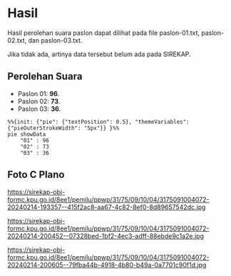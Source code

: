 # Hasil

Hasil perolehan suara paslon dapat dilihat pada file paslon-01.txt, paslon-02.txt, dan paslon-03.txt.

Jika tidak ada, artinya data tersebut belum ada pada SIREKAP.

## Perolehan Suara

 * Paslon 01: **96**.
 * Paslon 02: **73**.
 * Paslon 03: **36**.

```mermaid
%%{init: {"pie": {"textPosition": 0.5}, "themeVariables": {"pieOuterStrokeWidth": "5px"}} }%%
pie showData
    "01" : 96
    "02" : 73
    "03" : 36
```
## Foto C Plano

https://sirekap-obj-formc.kpu.go.id/8ee1/pemilu/ppwp/31/75/09/10/04/3175091004072-20240214-193357--415f2ac8-aa67-4c82-8ef0-8d89657542dc.jpg

https://sirekap-obj-formc.kpu.go.id/8ee1/pemilu/ppwp/31/75/09/10/04/3175091004072-20240214-200452--07328bed-1bf2-4ec3-adff-88ebde9c1a2e.jpg

https://sirekap-obj-formc.kpu.go.id/8ee1/pemilu/ppwp/31/75/09/10/04/3175091004072-20240214-200605--79fba44b-4918-4b80-b49a-0a7701c90f1d.jpg
